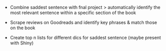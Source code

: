 * Combine saddest sentence with fnal project > automatically identify the most relevant sentence within a specific section of the book

* Scrape reviews on Goodreads and identify key phrases & match those on the book

* Create top n lists for different dics for saddest sentence (maybe present with Shiny)

